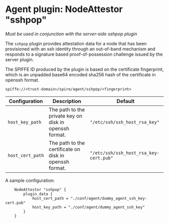 # Agent plugin: NodeAttestor "sshpop"

*Must be used in conjunction with the server-side sshpop plugin*

The `sshpop` plugin provides attestation data for a node that has been
provisioned with an ssh identity through an out-of-band mechanism and responds
to a signature based proof-of-possession challenge issued by the server
plugin.

The SPIFFE ID produced by the plugin is based on the certificate fingerprint,
which is an unpadded base64 encoded sha256 hash of the certificate in openssh format.

```
spiffe://<trust-domain>/spire/agent/sshpop/<fingerprint>
```

| Configuration | Description | Default                 |
| ------------- | ----------- | ----------------------- |
| `host_key_path` | The path to the private key on disk in openssh format. | `"/etc/ssh/ssh_host_rsa_key"` |
| `host_cert_path` | The path to the certificate on disk in openssh format. | `"/etc/ssh/ssh_host_rsa_key-cert.pub"` |

A sample configuration:

```
    NodeAttestor "sshpop" {
        plugin_data {
            host_cert_path = "./conf/agent/dummy_agent_ssh_key-cert.pub"
            host_key_path = "./conf/agent/dummy_agent_ssh_key"
        }
    }
```
